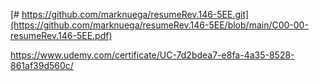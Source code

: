 <!---->
<!---->
[# https://github.com/marknuega/resumeRev.146-5EE.git](https://github.com/marknuega/resumeRev.146-5EE/blob/main/C00-00-resumeRev.146-5EE.pdf)
<!---->
<!---->
https://www.udemy.com/certificate/UC-7d2bdea7-e8fa-4a35-8528-861af39d560c/
